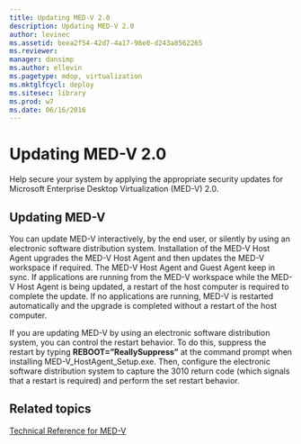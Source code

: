```yaml
---
title: Updating MED-V 2.0
description: Updating MED-V 2.0
author: levinec
ms.assetid: beea2f54-42d7-4a17-98e0-d243a8562265
ms.reviewer: 
manager: dansimp
ms.author: ellevin
ms.pagetype: mdop, virtualization
ms.mktglfcycl: deploy
ms.sitesec: library
ms.prod: w7
ms.date: 06/16/2016
---
```



# Updating MED-V 2.0


Help secure your system by applying the appropriate security updates for Microsoft Enterprise Desktop Virtualization (MED-V) 2.0.

## Updating MED-V


You can update MED-V interactively, by the end user, or silently by using an electronic software distribution system. Installation of the MED-V Host Agent upgrades the MED-V Host Agent and then updates the MED-V workspace if required. The MED-V Host Agent and Guest Agent keep in sync. If applications are running from the MED-V workspace while the MED-V Host Agent is being updated, a restart of the host computer is required to complete the update. If no applications are running, MED-V is restarted automatically and the upgrade is completed without a restart of the host computer.

If you are updating MED-V by using an electronic software distribution system, you can control the restart behavior. To do this, suppress the restart by typing **REBOOT=”ReallySuppress”** at the command prompt when installing MED-V\_HostAgent\_Setup.exe. Then, configure the electronic software distribution system to capture the 3010 return code (which signals that a restart is required) and perform the set restart behavior.

## Related topics


[Technical Reference for MED-V](technical-reference-for-med-v.md)

 

 





